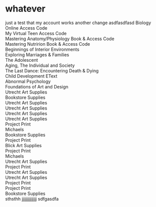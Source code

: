 # whatever
just a test that my account works
another change
asdfasdfasd
Biology Online Access Code 							
My Virtual Teen Access Code 						
Mastering Anatomy/Physiology Book & Access Code 	
Mastering Nutririon Book & Access Code 				
Beginnings of Interior Environments 				
Exploring Marriages & Families 						
The Adolescent 										
Aging, The Individual and Society 					
The Last Dance: Encountering Death & Dying 			
Child Development EText 							
Abnormal Psychology 								
Foundations of Art and Design 						
Utrecht Art Supplies 								
Bookstore Supplies 									
Utrecht Art Supplies 								
Utrecht Art Supplies 								
Utrecht Art Supplies 								
Utrecht Art Supplies 								
Project Print 										
Michaels 											
Bookstore Supplies 									
Project Print 										
Blick Art Supplies 									
Project Print 										
Michaels 											
Utrecht Art Supplies 								
Project Print 										
Utrecht Art Supplies 								
Utrecht Art Supplies 								
Project Print 										
Project Print 										
Bookstore Supplies 									
sthsthh
jjjjjjjjjjjjjj
sdfgasdfa